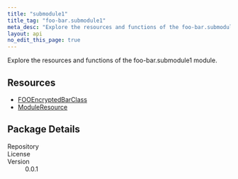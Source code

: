 ```yaml
---
title: "submodule1"
title_tag: "foo-bar.submodule1"
meta_desc: "Explore the resources and functions of the foo-bar.submodule1 module."
layout: api
no_edit_this_page: true
---
```


<!-- WARNING: this file was generated by test. -->
<!-- Do not edit by hand unless you're certain you know what you are doing! -->

Explore the resources and functions of the foo-bar.submodule1 module.

<h2 id="resources">Resources</h2>
<ul class="api">
    <li><a href="fooencryptedbarclass/" title="FOOEncryptedBarClass"><span class="api-symbol api-symbol--resource"></span>FOOEncryptedBarClass</a></li>
    <li><a href="moduleresource/" title="ModuleResource"><span class="api-symbol api-symbol--resource"></span>ModuleResource</a></li>
</ul>

<h2 id="package-details">Package Details</h2>
<dl class="package-details">
	<dt>Repository</dt>
	<dd><a href=""></a></dd>
	<dt>License</dt>
	<dd></dd>
	<dt>Version</dt>
	<dd>0.0.1</dd>
</dl>

